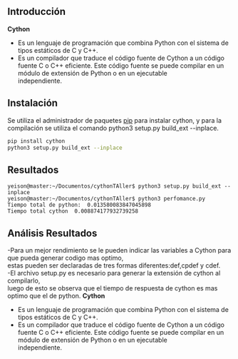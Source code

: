 ## Introducción
**Cython**
- Es un lenguaje de programación que combina Python con el sistema
  de tipos estáticos de C y C++.
- Es un compilador que traduce el código fuente de Cython a un código fuente C o C++ eficiente.
  Este código fuente se puede compilar en un módulo de extensión de Python o en un ejecutable      
  independiente.


## Instalación

Se utiliza el administrador de paquetes [pip](https://pip.pypa.io/en/stable/) para instalar cython,
y para la compilación se utiliza el comando python3 setup.py build_ext --inplace.


```bash
pip install cython
python3 setup.py build_ext --inplace
```

## Resultados
```
yeison@master:~/Documentos/cythonTAller$ python3 setup.py build_ext --inplace
yeison@master:~/Documentos/cythonTAller$ python3 perfomance.py
Tiempo total de python:  0.013580083847045898
Tiempo total cython  0.008874177932739258

```
## Análisis Resultados
-Para un mejor rendimiento se le pueden indicar las variables a Cython para que pueda generar codigo mas optimo,
<br>
estas pueden ser declaradas de tres formas diferentes:def,cpdef y cdef.
<br>
-El archivo setup.py es necesario para generar la extensión de cython al compilarlo,
<br>
luego de esto se observa que el tiempo de respuesta de cython es mas optimo que el de python.
**Cython**
- Es un lenguaje de programación que combina Python con el sistema
  de tipos estáticos de C y C++.
- Es un compilador que traduce el código fuente de Cython a un código fuente C o C++ eficiente.
  Este código fuente se puede compilar en un módulo de extensión de Python o en un ejecutable      
  independiente.




